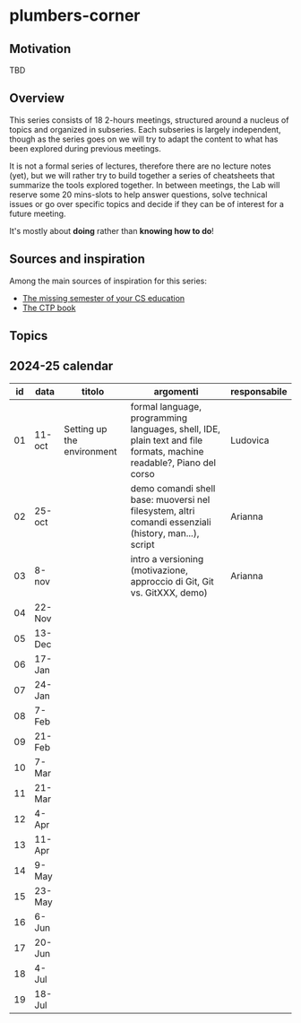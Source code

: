 # plumbers-corner

## Motivation

TBD

## Overview

This series consists of 18 2-hours meetings, structured around a nucleus of topics and organized in subseries.
Each subseries is largely independent, though as the series goes on we will try to adapt the content to what has been explored during previous meetings.

It is not a formal series of lectures, therefore there are no lecture notes (yet), but we will rather try to build together a series of cheatsheets that summarize the tools explored together.
In between meetings, the Lab will reserve some 20 mins-slots to help answer questions, solve technical issues or go over specific topics and decide if they can be of interest for a future meeting.

It's mostly about **doing** rather than **knowing how to do**!

## Sources and inspiration

Among the main sources of inspiration for this series:
- [The missing semester of your CS education](https://missing.csail.mit.edu/)
- [The CTP book](https://comp-think.github.io/)

## Topics


## 2024-25 calendar

| id | data   | titolo | argomenti | responsabile |
|----|--------|--------|-----------|--------------|
| 01 | 11-oct | Setting up the environment | formal language, programming languages, shell, IDE, plain text and file formats, machine readable?, Piano del corso | Ludovica |
| 02 | 25-oct |  | demo comandi shell base: muoversi nel filesystem, altri comandi essenziali (history, man...), script | Arianna |
| 03 | 8-nov  |  | intro a versioning (motivazione, approccio di Git, Git vs. GitXXX, demo) | Arianna |
| 04 | 22-Nov |
| 05 | 13-Dec |
| 06 | 17-Jan |
| 07 | 24-Jan |
| 08 | 7-Feb  |
| 09 | 21-Feb |
| 10 | 7-Mar  |
| 11 | 21-Mar |
| 12 | 4-Apr  |
| 13 | 11-Apr |
| 14 | 9-May  |
| 15 | 23-May |
| 16 | 6-Jun  |
| 17 | 20-Jun |
| 18 | 4-Jul  |
| 19 | 18-Jul |